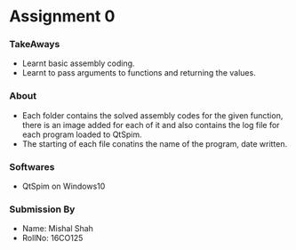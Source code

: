 # Assignment 0

### TakeAways
- Learnt basic assembly coding.
- Learnt to pass arguments to functions and returning the values.

### About
- Each folder contains the solved assembly codes for the given function, there is an image added for each of it and also   contains the log file for each program loaded to QtSpim.
- The starting of each file conatins the name of the program, date written.

### Softwares
- QtSpim on Windows10

### Submission By
- Name:   Mishal Shah
- RollNo: 16CO125
